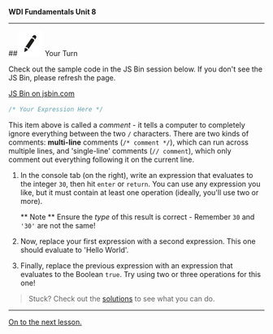 **WDI Fundamentals Unit 8**

---

##![Your Turn](../assets/exercise.png) Your Turn

Check out the sample code in the JS Bin session below. If you don't see the JS Bin, please refresh the page.

<a class="jsbin-embed" href="https://jsbin.com/qiqufo/1/embed?js,console">JS Bin on jsbin.com</a><script src="https://static.jsbin.com/js/embed.min.js?3.35.12"></script>


```javascript
/* Your Expression Here */
```

This item above is called a *comment* - it tells a computer to completely ignore everything between the two `/` characters. There are two kinds of comments: **multi-line** comments (`/* comment */`), which can run across multiple lines, and 'single-line' comments (`// comment`), which only comment out everything following it on the current line.

1. In the console tab (on the right), write an expression that evaluates to the integer `30`, then hit `enter` or `return`.
You can use any expression you like, but it must contain at least one operation (ideally, you'll use two or more). 

	** Note ** Ensure the *type* of this result is correct - Remember `30` and <code>'30'</code> are not the same!

2. Now, replace your first expression with a second expression. This one should evaluate to 'Hello World'.

3. Finally, replace the previous expression with an expression that evaluates to the Boolean `true`. Try using two or three operations for this one!

> Stuck? Check out the [solutions](../exercise-solutions.md) to see what you can do.

---
[On to the next lesson.](06_lesson.md)
